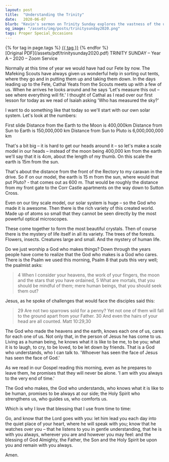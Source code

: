 ```yaml
---
layout: post
title:  "Understanding the Trinity"
date:   2020-06-07
blurb: "Kevin's sermon on Trinity Sunday explores the vastness of the universe and the intimate care of God. He uses the scale of the solar system to illustrate God's greatness and the variety of creation. He emphasizes that God, who created everything, also understands and cares for each individual, as seen in the life of Jesus and the presence of the Holy Spirit."
og_image: "/assets/img/posts/trinitysunday2020.png"
tags: Proper Special_Occasions
---    
```

<div class="tag-pills">
    {% for tag in page.tags %}
    <a href="{{ site.baseurl }}/tag/{{ tag | slugify }}" class="tag-pill">{{ tag }}</a>
    {% endfor %}
</div>
[Original PDF](/assets/pdf/trinitysunday2020.pdf)
TRINITY SUNDAY – Year A – 2020 – Zoom Service

Normally at this time of year we would have had our Fete by now. The Mafeking Scouts have always given us wonderful help in sorting out tents, where they go and in putting them up and taking them down. In the days leading up to the Fete, Cathal Yeats from the Scouts meets up with a few of us. When he arrives he looks around and he says 'Let's measure this out – see where everything will fit.' I thought of Cathal as I read over our first lesson for today as we read of Isaiah asking 'Who has measured the sky?'

I want to do something like that today so we'll start with our own solar system. Let's look at the numbers:

First slide
Distance from the Earth to the Moon is 400,000km
Distance from Sun to Earth is 150,000,000 km
Distance from Sun to Pluto is 6,000,000,000 km

That's a bit big – it is hard to get our heads around it – so let's make a scale model in our heads – instead of the moon being 400,000 km from the earth we'll say that it is 4cm, about the length of my thumb. On this scale the earth is 15m from the sun.

That's about the distance from the front of the Rectory to my caravan in the drive. So if on our model, the earth is 15 m from the sun, where would that put Pluto? - that comes out as 600 m. That would be roughly the distance from my front gate to the Corr Castle apartments on the way down to Sutton Cross.

Even on our tiny scale model, our solar system is huge – so the God who made it is awesome. Then there is the rich variety of this created world. Made up of atoms so small that they cannot be seen directly by the most powerful optical microscopes.

These come together to form the most beautiful crystals. Then of course there is the mystery of life itself in all its variety. The trees of the forests. Flowers, insects. Creatures large and small. And the mystery of human life.

Do we just worship a God who makes things? Down through the years people have come to realize that the God who makes is a God who cares. There is the Psalm we used this morning, Psalm 8 that puts this very well; the psalmist asks:

> 4 When I consider your heavens, the work of your fingers,
> the moon and the stars that you have ordained,
> 5 What are mortals, that you should be mindful of them;
> mere human beings, that you should seek them out?

Jesus, as he spoke of challenges that would face the disciples said this:

> 29 Are not two sparrows sold for a penny? Yet not one of them will fall to the ground apart from your Father. 30 And even the hairs of your head are all counted. Matt 10:29,30

The God who made the heavens and the earth, knows each one of us, cares for each one of us. Not only that, in the person of Jesus he has come to us. Living as a human being, he knows what it is like to be me, to be you; what it is to laugh, to cry, to be loved, to be let down by friends. That is a God who understands, who I can talk to. 'Whoever has seen the face of Jesus has seen the face of God.'

As we read in our Gospel reading this morning, even as he prepares to leave them, he promises that they will never be alone. 'I am with you always to the very end of time.'

The God who makes, the God who understands, who knows what it is like to be human, promises to be always at our side; the Holy Spirit who strengthens us, who guides us, who comforts us.

Which is why I love that blessing that I use from time to time:

Go, and know that the Lord goes with you: let him lead you each day into the quiet place of your heart, where he will speak with you; know that he watches over you – that he listens to you in gentle understanding, that he is with you always, wherever you are and however you may feel: and the blessing of God Almighty, the Father, the Son and the Holy Spirit be upon you and remain with you always.

Amen.
